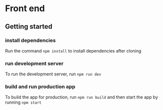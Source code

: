 # Front end

## Getting started

### install dependencies
Run the command `npm install` to install dependencies after cloning

### run development server
To run the development server, run `npm run dev`

### build and run production app
To build the app for production, run `npm run build` and then start the app by running `npm start`